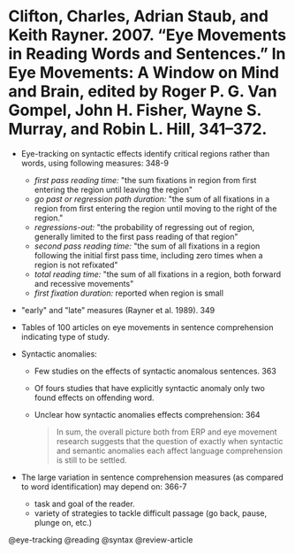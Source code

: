 # Clifton, Charles, Adrian Staub, and Keith Rayner. 2007. “Eye Movements in Reading Words and Sentences.” In Eye Movements: A Window on Mind and Brain, edited by Roger P. G. Van Gompel, John H. Fisher, Wayne S. Murray, and Robin L. Hill, 341–372.

- Eye-tracking on syntactic effects identify critical regions rather than words, using following measures: 348-9

  - *first pass reading time:* "the sum fixations in region from first entering the region until leaving the region"
  - *go past or regression path duration:* "the sum of all fixations in a region from first entering the region until moving to the right of the region."
  - *regressions-out:* "the probability of regressing out of region, generally limited to the first pass reading of that region"
  - *second pass reading time:* "the sum of all fixations in a region following the initial first pass time, including zero times when a region is not refixated"
  - *total reading time:* "the sum of all fixations in a region, both forward and recessive movements"
  - *first fixation duration:* reported when region is small

- "early" and "late" measures (Rayner et al. 1989). 349

- Tables of 100 articles on eye movements in sentence comprehension indicating type of study.

- Syntactic anomalies:
  - Few studies on the effects of syntactic anomalous sentences. 363
  - Of fours studies that have explicitly syntactic anomaly only two found effects on offending word.
  - Unclear how syntactic anomalies effects comprehension: 364

    > In sum, the overall picture both from ERP and eye movement research suggests that the question of exactly when syntactic and semantic anomalies each affect language comprehension is still to be settled. 

- The large variation in sentence comprehension measures (as compared to word identification) may depend on: 366-7
  - task and goal of the reader.
  - variety of strategies to tackle difficult passage (go back, pause, plunge on, etc.) 

@eye-tracking
@reading
@syntax
@review-article
